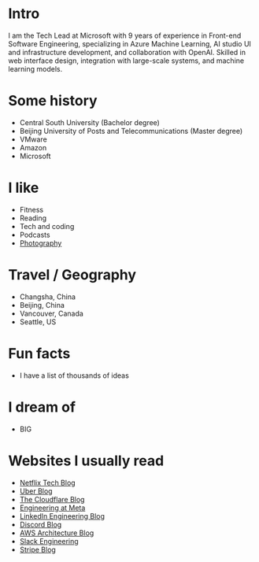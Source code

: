 # Intro

I am the Tech Lead at Microsoft with 9 years of experience in Front-end Software Engineering, specializing in Azure Machine Learning, AI studio UI and infrastructure development, and collaboration with OpenAI. Skilled in web interface design, integration with large-scale systems, and machine learning models.

# Some history

- Central South University (Bachelor degree)
- Beijing University of Posts and Telecommunications (Master degree)
- VMware
- Amazon
- Microsoft

# I like

- Fitness
- Reading
- Tech and coding
- Podcasts
- [Photography](https://www.instagram.com/rockdouglas_2020)

# Travel / Geography

- Changsha, China
- Beijing, China
- Vancouver, Canada
- Seattle, US

# Fun facts

- I have a list of thousands of ideas

# I dream of

- BIG

# Websites I usually read

- [Netflix Tech Blog](https://netflixtechblog.com/)
- [Uber Blog](https://www.uber.com/en-US/blog/engineering/)
- [The Cloudflare Blog](https://blog.cloudflare.com/)
- [Engineering at Meta](https://engineering.fb.com/)
- [LinkedIn Engineering Blog](https://engineering.linkedin.com/blog)
- [Discord Blog](https://discord.com/blog/)
- [AWS Architecture Blog](https://aws.amazon.com/blogs/architecture/)
- [Slack Engineering](https://slack.engineering/)
- [Stripe Blog](https://stripe.com/blog/engineering)

